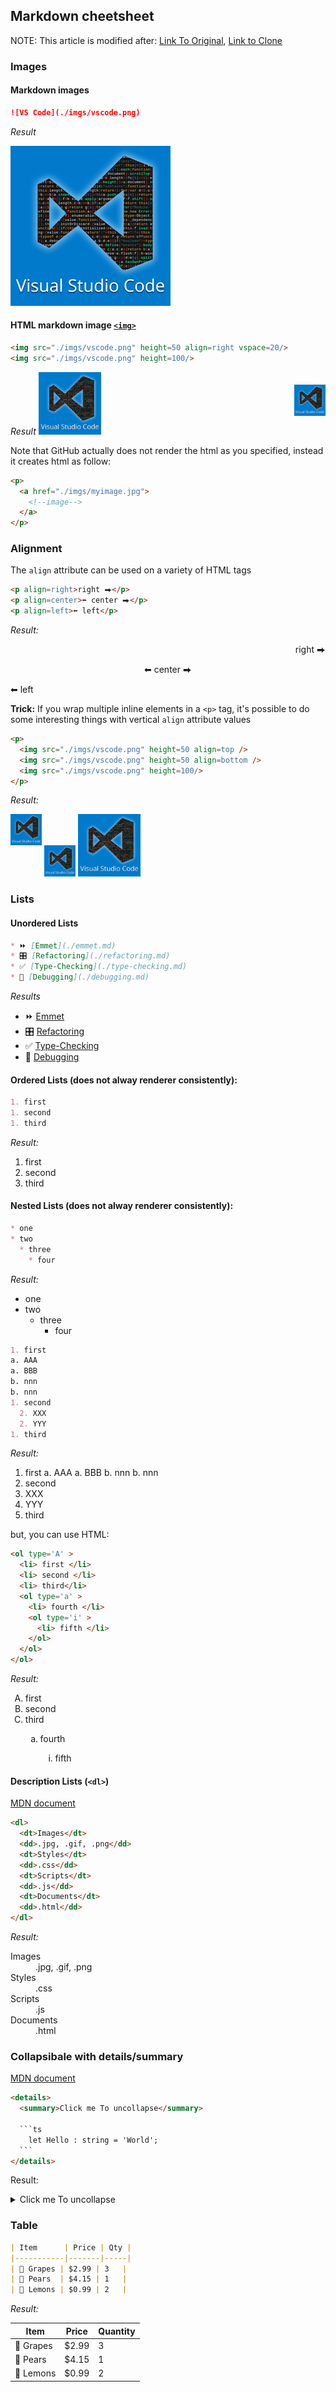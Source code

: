 ## Markdown cheetsheet

NOTE: This article is modified after:
[Link To Original](https://github.com/mike-works/vscode-fundamentals/blob/master/docs/1_using/markdown.md),
[Link to Clone](https://github.com/ApolloTang/vscode-fundamentals/blob/master/docs/1_using/markdown.md)


### Images

#### Markdown images

```md
![VS Code](./imgs/vscode.png)
```

*Result*

![VS Code](./imgs/vscode.png)

#### HTML markdown image [`<img>`](https://developer.mozilla.org/en-US/docs/Web/HTML/Element/img)

```html
<img src="./imgs/vscode.png" height=50 align=right vspace=20/>
<img src="./imgs/vscode.png" height=100/>
```

*Result*
<img src="./imgs/vscode.png" height=50 align=right vspace=20/>
<img src="./imgs/vscode.png" height=100/>

Note that GitHub actually does not render the html as you specified, instead it creates html as follow:

```html
<p>
  <a href="./imgs/myimage.jpg">
    <!--image-->
  </a>
</p>
```



### Alignment

The `align` attribute can be used on a variety of HTML tags

```html
<p align=right>right ⮕</p>
<p align=center>⬅ center ⮕</p>
<p align=left>⬅ left</p>
```

*Result:*
<p align=right>right ⮕</p>
<p align=center>⬅ center ⮕</p>
<p align=left>⬅ left</p>

**Trick:** If you wrap multiple inline elements in a `<p>` tag, it's possible to do some interesting things with vertical `align` attribute values

```html
<p>
  <img src="./imgs/vscode.png" height=50 align=top />
  <img src="./imgs/vscode.png" height=50 align=bottom />
  <img src="./imgs/vscode.png" height=100/>
</p>
```

*Result:*
<p>
  <img src="./imgs/vscode.png" height=50 align=top />
  <img src="./imgs/vscode.png" height=50 align=bottom />
  <img src="./imgs/vscode.png" height=100/>
</p>


### Lists

#### Unordered Lists

```md
* ⏩ [Emmet](./emmet.md)
* 🎛 [Refactoring](./refactoring.md)
* ✅ [Type-Checking](./type-checking.md)
* 🐞 [Debugging](./debugging.md)
```

*Results*
* ⏩ [Emmet](./emmet.md)
* 🎛 [Refactoring](./refactoring.md)
* ✅ [Type-Checking](./type-checking.md)
* 🐞 [Debugging](./debugging.md)


#### Ordered Lists (does not alway renderer consistently):

```md
1. first
1. second
1. third
```
*Result:*
1. first
1. second
1. third


#### Nested Lists (does not alway renderer consistently):


```md
* one
* two
  * three
    * four
```
*Result:*
 * one
 * two
   * three
     * four


```md
1. first
a. AAA
a. BBB
b. nnn
b. nnn
1. second
  2. XXX
  2. YYY
1. third
```
*Result:*
1. first
a. AAA
a. BBB
b. nnn
b. nnn
1. second
  2. XXX
  2. YYY
1. third

but, you can use HTML:

```html
<ol type='A' >
  <li> first </li>
  <li> second </li>
  <li> third</li>
  <ol type='a' >
    <li> fourth </li>
    <ol type='i' >
      <li> fifth </li>
    </ol>
  </ol>
</ol>
```
*Result:*

<ol type='A' >
  <li> first </li>
  <li> second </li>
  <li> third</li>
  <ol type='a' >
    <li> fourth </li>
    <ol type='i' >
      <li> fifth </li>
    </ol>
  </ol>
</ol>


#### Description Lists (`<dl>`)
[MDN document](https://developer.mozilla.org/en-US/docs/Web/HTML/Element/dl)

```html
<dl>
  <dt>Images</dt>
  <dd>.jpg, .gif, .png</dd>
  <dt>Styles</dt>
  <dd>.css</dd>
  <dt>Scripts</dt>
  <dd>.js</dd>
  <dt>Documents</dt>
  <dd>.html</dd>
</dl>
```

*Result:*
<dl>
  <dt>Images</dt>
  <dd>.jpg, .gif, .png</dd>
  <dt>Styles</dt>
  <dd>.css</dd>
  <dt>Scripts</dt>
  <dd>.js</dd>
  <dt>Documents</dt>
  <dd>.html</dd>
</dl>


### Collapsibale with details/summary

[MDN document](https://developer.mozilla.org/en-US/docs/Web/HTML/Element/details)

````html
<details>
  <summary>Click me To uncollapse</summary>

  ```ts
    let Hello : string = 'World';
  ```
</details>
````

Result:

<details>
  <summary>Click me To uncollapse</summary>

  ```ts
    let Hello : string = 'World';
  ```
</details>





### Table

```md
| Item      | Price | Qty |
|-----------|-------|-----|
| 🍇 Grapes | $2.99 | 3   |
| 🍐 Pears  | $4.15 | 1   |
| 🍋 Lemons | $0.99 | 2   |
```

*Result:*

| Item      | Price | Quantity |
|-----------|-------|----------|
| 🍇 Grapes | $2.99 | 3        |
| 🍐 Pears  | $4.15 | 1        |
| 🍋 Lemons | $0.99 | 2        |


